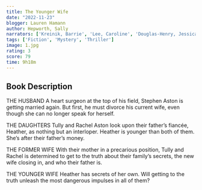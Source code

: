 ```yaml
---
title: The Younger Wife
date: "2022-11-23"
blogger: Lauren Hamann
author: Hepworth, Sally
narrators: ['Kreinik, Barrie', 'Lee, Caroline', 'Douglas-Henry, Jessica', 'Carides, Zoe']
tags: ['Fiction', 'Mystery', 'Thriller']
image: 1.jpg
rating: 3
score: 79
time: 9h18m
---
```



## Book Description

THE HUSBAND
A heart surgeon at the top of his field, Stephen Aston is getting married again. But first, he must divorce his current wife, even though she can no longer speak for herself.

THE DAUGHTERS
Tully and Rachel Aston look upon their father’s fiancée, Heather, as nothing but an interloper. Heather is younger than both of them. She’s after their father’s money.

THE FORMER WIFE
With their mother in a precarious position, Tully and Rachel is determined to get to the truth about their family’s secrets, the new wife closing in, and who their father is.

THE YOUNGER WIFE
Heather has secrets of her own. Will getting to the truth unleash the most dangerous impulses in all of them?